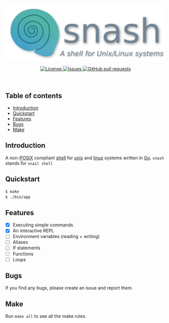 <p align="center">
	<img width="500px" src="res/logo.png"/>
	<!--<h1 align="center">snash</h1>
	<p align="center">A shell for Unix/Linux systems</p>-->
</p>
<p align="center">
	<a href="./LICENSE">
		<img alt="License" src="https://img.shields.io/badge/license-GPL-blue?color=7aca00"/>
	</a>
	<a href="https://github.com/LordOfTrident/snash/issues">
		<img alt="Issues" src="https://img.shields.io/github/issues/LordOfTrident/snash?color=0088ff"/>
	</a>
	<a href="https://github.com/LordOfTrident/snash/pulls">
		<img alt="GitHub pull requests" src="https://img.shields.io/github/issues-pr/LordOfTrident/snash?color=0088ff"/>
	</a>
	<br><br><br>
</p>

## Table of contents
* [Introduction](#introduction)
* [Quickstart](#quickstart)
* [Features](#features)
* [Bugs](#bugs)
* [Make](#make)

## Introduction
A non-[POSIX](https://en.wikipedia.org/wiki/POSIX) compliant
[shell](https://en.wikipedia.org/wiki/Unix_shell) for [unix](https://en.wikipedia.org/wiki/Unix) and
[linux](https://en.wikipedia.org/wiki/Linux) systems written in [Go](https://go.dev/).
`snash` stands for `snail shell`

## Quickstart
```sh
$ make
$ ./bin/app
```

## Features
- [X] Executing simple commands
- [X] An interactive REPL
- [ ] Environment variables (reading + writing)
- [ ] Aliases
- [ ] If statements
- [ ] Functions
- [ ] Loops

## Bugs
If you find any bugs, please create an issue and report them.

## Make
Run `make all` to see all the make rules.
